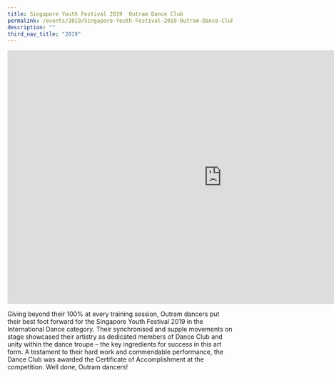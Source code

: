 ```yaml
---
title: Singapore Youth Festival 2019  Outram Dance Club
permalink: /events/2019/Singapore-Youth-Festival-2019-Outram-Dance-Club/
description: ""
third_nav_title: "2019"
---
```

<iframe allowfullscreen="true" height="569" width="960" frameborder="0" src="https://docs.google.com/presentation/d/e/2PACX-1vQVS5k4Oe7G6h1MV1LRDLsLofvArEqDzab-ErwhZlgGJEsDMKAXHv0nQhq92-hHQWNxYv6gOYTKFB4P/embed?start=false&amp;loop=false&amp;delayms=3000"></iframe>

Giving beyond their 100% at every training session, Outram dancers put their best foot forward for the Singapore Youth Festival 2019 in the International Dance category. Their synchronised and supple movements on stage showcased their artistry as dedicated members of Dance Club and unity within the dance troupe – the key ingredients for success in this art form. A testament to their hard work and commendable performance, the Dance Club was awarded the Certificate of Accomplishment at the competition. Well done, Outram dancers!